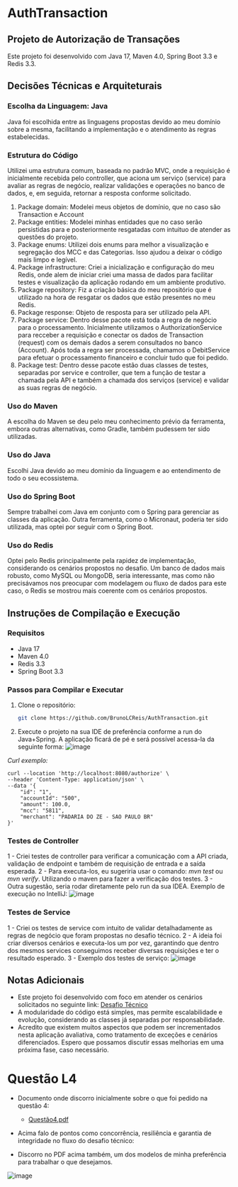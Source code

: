 # AuthTransaction
## Projeto de Autorização de Transações
Este projeto foi desenvolvido com Java 17, Maven 4.0, Spring Boot 3.3 e Redis 3.3.

## Decisões Técnicas e Arquiteturais
### Escolha da Linguagem: Java
Java foi escolhida entre as linguagens propostas devido ao meu domínio sobre a mesma, facilitando a implementação e o atendimento às regras estabelecidas.

### Estrutura do Código
Utilizei uma estrutura comum, baseada no padrão MVC, onde a requisição é inicialmente recebida pelo controller, que aciona um serviço (service) para avaliar as regras de negócio, realizar validações e operações no banco de dados, e, em seguida, retornar a resposta conforme solicitado.

1. Package domain: Modelei meus objetos de domínio, que no caso são Transaction e Account
2. Package entities: Modelei minhas entidades que no caso serão persistidas para e posteriormente resgatadas com intuituo de atender as questões do projeto.
3. Package enums: Utilizei dois enums para melhor a visualização e segregação dos MCC e das Categorias. Isso ajudou a deixar o código mais limpo e legível.
4. Package infrastructure: Criei a inicialização e configuração do meu Redis, onde alem de iniciar criei uma massa de dados para facilitar testes e visualização da aplicação rodando em um ambiente produtivo.
5. Package repository: Fiz a criação básica do meu repositório que é utilizado na hora de resgatar os dados que estão presentes no meu Redis.
6. Package response: Objeto de resposta para ser utilizado pela API.
7. Package service: Dentro desse pacote está toda a regra de negócio para o processamento. Inicialmente utilizamos o AuthorizationService para recceber a requisição e conectar os dados de Transaction (request) com os demais dados a serem consultados no banco (Account). Após toda a regra ser processada, chamamos o DebitService para efetuar o processamento financeiro e concluir tudo que foi pedido.
8. Package test: Dentro desse pacote estão duas classes de testes, separadas por service e controller, que tem a função de testar a chamada pela API e também a chamada dos serviços (service) e validar as suas regras de negócio.

### Uso do Maven
A escolha do Maven se deu pelo meu conhecimento prévio da ferramenta, embora outras alternativas, como Gradle, também pudessem ter sido utilizadas.

### Uso do Java
Escolhi Java devido ao meu domínio da linguagem e ao entendimento de todo o seu ecossistema.

### Uso do Spring Boot
Sempre trabalhei com Java em conjunto com o Spring para gerenciar as classes da aplicação. Outra ferramenta, como o Micronaut, poderia ter sido utilizada, mas optei por seguir com o Spring Boot.

### Uso do Redis
Optei pelo Redis principalmente pela rapidez de implementação, considerando os cenários propostos no desafio. Um banco de dados mais robusto, como MySQL ou MongoDB, seria interessante, mas como não precisávamos nos preocupar com modelagem ou fluxo de dados para este caso, o Redis se mostrou mais coerente com os cenários propostos.

## Instruções de Compilação e Execução
### Requisitos
* Java 17
* Maven 4.0
* Redis 3.3
* Spring Boot 3.3

### Passos para Compilar e Executar
1. Clone o repositório:
    ```bash
    git clone https://github.com/BrunoLCReis/AuthTransaction.git
    ```
2. Execute o projeto na sua IDE de preferência conforme a run do Java+Spring. A aplicação ficará de pé e será possível acessa-la da seguinte forma:
   ![image](https://github.com/user-attachments/assets/c7b63fe8-4201-472e-8b0b-82bc346e10a5)

*Curl exemplo:*
```
curl --location 'http://localhost:8080/authorize' \
--header 'Content-Type: application/json' \
--data '{
    "id": "1",
    "accountId": "500",
    "amount": 100.0,
    "mcc": "5811",
    "merchant": "PADARIA DO ZE - SAO PAULO BR"
}'
```

### Testes de Controller
1 - Criei testes de controller para verificar a comunicação com a API criada, validação de endpoint e também de requisição de entrada e a saída esperada.
2 - Para executa-los, eu sugeriria usar o comando: *mvn test* ou *mvn verify*. Utilizando o maven para fazer a verificação dos testes.
3 - Outra sugestão, seria rodar diretamente pelo run da sua IDEA. Exemplo de execução no IntelliJ:
![image](https://github.com/user-attachments/assets/81546bfc-12d0-4dc5-b007-1197081e4d6a)


### Testes de Service
1 - Criei os testes de service com intuito de validar detalhadamente as regras de negócio que foram propostas no desafio técnico.
2 - A ideia foi criar diversos cenários e executa-los um por vez, garantindo que dentro dos mesmos services conseguimos receber diversas requisições e ter o resultado esperado.
3 - Exemplo dos testes de serviço:
![image](https://github.com/user-attachments/assets/3d5589c5-40d6-4d79-a09e-4367e6ae678a)



## Notas Adicionais
* Este projeto foi desenvolvido com foco em atender os cenários solicitados no seguinte link: [Desafio Técnico](https://www.notion.so/caju/Desafio-T-cnico-para-fazer-em-casa-218d49808fe14a4189c3ca664857de72)
* A modularidade do código está simples, mas permite escalabilidade e evolução, considerando as classes já separadas por responsabilidade.
* Acredito que existem muitos aspectos que podem ser incrementados nesta aplicação avaliativa, como tratamento de exceções e cenários diferenciados. Espero que possamos discutir essas melhorias em uma próxima fase, caso necessário.

# Questão L4
* Documento onde discorro inicialmente sobre o que foi pedido na questão 4:
    * [Questão4.pdf](https://github.com/user-attachments/files/16719574/Questao4.pdf)

* Acima falo de pontos como concorrência, resiliência e garantia de integridade no fluxo do desafio técnico:
* Discorro no PDF acima também, um dos modelos de minha preferência para trabalhar o que desejamos.

![image](https://github.com/user-attachments/assets/268158f6-4aa8-448f-9f3e-c6269729a297)
